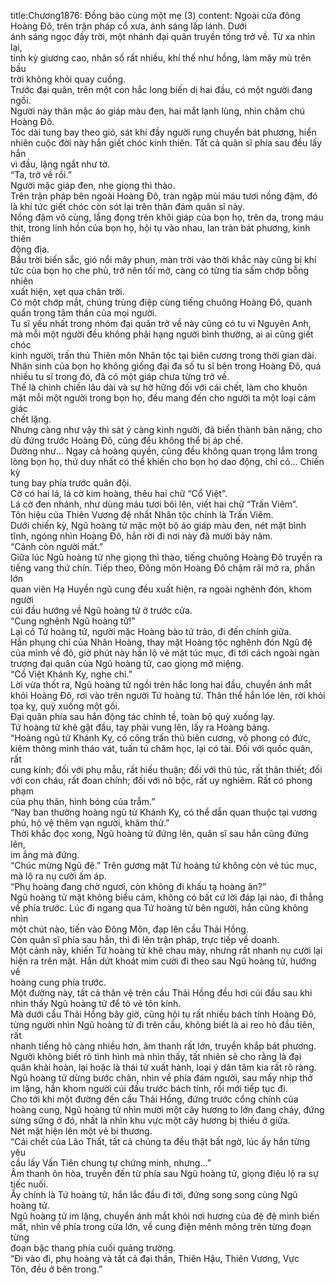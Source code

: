 title:Chương1876: Đồng bào cùng một mẹ (3)
content:
Ngoài cửa đông Hoàng Đô, trên trận pháp cổ xưa, ánh sáng lấp lánh. Dưới<br>ánh sáng ngọc đầy trời, một nhánh đại quân truyền tống trở về. Từ xa nhìn lại,<br>tinh kỳ giương cao, nhân số rất nhiều, khí thế như hồng, làm mây mù trên bầu<br>trời không khỏi quay cuồng.<br>Trước đại quân, trên một con hắc long biến dị hai đầu, có một người đang<br>ngồi.<br>Người này thân mặc áo giáp màu đen, hai mắt lạnh lùng, nhìn chăm chú<br>Hoàng Đô.<br>Tóc dài tung bay theo gió, sát khí đầy người rung chuyển bát phương, hiển<br>nhiên cuộc đời này hắn giết chóc kinh thiên. Tất cả quân sĩ phía sau đều lấy hắn<br>vì đầu, lặng ngắt như tờ.<br>“Ta, trở về rồi.”<br>Người mặc giáp đen, nhẹ giọng thì thào.<br>Trên trận pháp bên ngoài Hoàng Đô, tràn ngập mùi máu tươi nồng đậm, đó<br>là khí tức giết chóc còn sót lại trên thân đám quân sĩ này.<br>Nồng đậm vô cùng, lắng đọng trên khôi giáp của bọn họ, trên da, trong máu<br>thịt, trong linh hồn của bọn họ, hội tụ vào nhau, lan tràn bát phương, kinh thiên<br>động địa.<br>Bầu trời biến sắc, gió nổi mây phun, màn trời vào thời khắc này cũng bị khí<br>tức của bọn họ che phủ, trở nên tối mờ, càng có từng tia sấm chớp bỗng nhiên<br>xuất hiện, xẹt qua chân trời.<br>Có một chớp mắt, chúng trùng điệp cùng tiếng chuông Hoàng Đô, quanh<br>quẩn trong tâm thần của mọi người.<br>Tu sĩ yếu nhất trong nhóm đại quân trở về này cũng có tu vi Nguyên Anh,<br>mà mỗi một người đều không phải hạng người bình thường, ai ai cũng giết chóc<br>kinh người, trấn thủ Thiên môn Nhân tộc tại biên cương trong thời gian dài.<br>Nhân sinh của bọn họ không giống đại đa số tu sĩ bên trong Hoàng Đô, quá<br>nhiều tu sĩ trong đó, đã có một giáp chưa từng trở về.<br>Thế là chinh chiến lâu dài và sự hờ hững đối với cái chết, làm cho khuôn<br>mặt mỗi một người trong bọn họ, đều mang đến cho người ta một loại cảm giác<br>chết lặng.<br>Nhưng càng như vậy thì sát ý càng kinh người, đã biến thành bản năng, cho<br>dù đứng trước Hoàng Đô, cũng đều không thể bị áp chế.<br>Dường như... Ngay cả hoàng quyền, cũng đều không quan trọng lắm trong<br>lòng bọn họ, thứ duy nhất có thể khiến cho bọn họ dao động, chỉ có... Chiến kỳ<br>tung bay phía trước quân đội.<br>Cờ có hai lá, lá cờ kim hoàng, thêu hai chữ “Cổ Việt”.<br>Lá cờ đen nhánh, như dùng máu tươi bôi lên, viết hai chữ “Trấn Viêm”.<br>Tôn hiệu của Thiên Vương đệ nhất Nhân tộc chính là Trấn Viêm.<br>Dưới chiến kỳ, Ngũ hoàng tử mặc một bộ áo giáp màu đen, nét mặt bình<br>tĩnh, ngóng nhìn Hoàng Đô, hắn rời đi nơi này đã mười bảy năm.<br>“Cảnh còn người mất.”<br>Giữa lúc Ngũ hoàng tử nhẹ giọng thì thào, tiếng chuông Hoàng Đô truyền ra<br>tiếng vang thứ chín. Tiếp theo, Đông môn Hoàng Đô chậm rãi mở ra, phần lớn<br>quan viên Hạ Huyền ngũ cung đều xuất hiện, ra ngoài nghênh đón, khom người<br>cúi đầu hướng về Ngũ hoàng tử ở trước cửa.<br>“Cung nghênh Ngũ hoàng tử!”<br>Lại có Tứ hoàng tử, người mặc Hoàng bào tứ trảo, đi đến chính giữa.<br>Hắn phụng chỉ của Nhân Hoàng, thay mặt Hoàng tộc nghênh đón Ngũ đệ<br>của mình về đô, giờ phút này hắn lộ vẻ mặt túc mục, đi tới cách ngoài ngàn<br>trượng đại quân của Ngũ hoàng tử, cao giọng mở miệng.<br>“Cổ Việt Khánh Kỵ, nghe chỉ.”<br>Lời vừa thốt ra, Ngũ hoàng tử ngồi trên hắc long hai đầu, chuyển ánh mắt<br>khỏi Hoàng Đô, rơi vào trên người Tứ hoàng tử. Thân thể hắn lóe lên, rời khỏi<br>tọa kỵ, quỳ xuống một gối.<br>Đại quân phía sau hắn động tác chỉnh tề, toàn bộ quỳ xuống lạy.<br>Tứ hoàng tử khẽ gật đầu, tay phải vung lên, lấy ra Hoàng bảng.<br>“Hoàng ngũ tử Khánh Kỵ, có công trấn thủ biên cương, võ phong có đức,<br>kiêm thông minh tháo vát, tuấn tú chăm học, lại có tài. Đối với quốc quân, rất<br>cung kính; đối với phụ mẫu, rất hiếu thuận; đối với thủ túc, rất thân thiết; đối<br>với con cháu, rất đoan chính; đối với nô bộc, rất uy nghiêm. Rất có phong phạm<br>của phụ thân, hình bóng của trẫm.”<br>“Nay ban thưởng hoàng ngũ tử Khánh Kỵ, có thể dẫn quan thuộc tại vương<br>phủ, hộ vệ thêm vạn người, khâm thử.”<br>Thời khắc đọc xong, Ngũ hoàng tử đứng lên, quân sĩ sau hắn cũng đứng lên,<br>im ắng mà đứng.<br>“Chúc mừng Ngũ đệ.” Trên gương mặt Tứ hoàng tử không còn vẻ túc mục,<br>mà lộ ra nụ cười ấm áp.<br>“Phụ hoàng đang chờ ngươi, còn không đi khấu tạ hoàng ân?”<br>Ngũ hoàng tử mặt không biểu cảm, không có bất cứ lời đáp lại nào, đi thẳng<br>về phía trước. Lúc đi ngang qua Tứ hoàng tử bên người, hắn cũng không nhìn<br>một chút nào, tiến vào Đông Môn, đạp lên cầu Thải Hồng.<br>Còn quân sĩ phía sau hắn, thì đi lên trận pháp, trực tiếp về doanh.<br>Một cảnh này, khiến Tứ hoàng tử khẽ chau mày, nhưng rất nhanh nụ cười lại<br>hiện ra trên mặt. Hắn dứt khoát mỉm cười đi theo sau Ngũ hoàng tử, hướng về<br>hoàng cung phía trước.<br>Một đường này, tất cả thân vệ trên cầu Thải Hồng đều hơi cúi đầu sau khi<br>nhìn thấy Ngũ hoàng tử để tỏ vẻ tôn kính.<br>Mà dưới cầu Thải Hồng bây giờ, cũng hội tụ rất nhiều bách tính Hoàng Đô,<br>từng người nhìn Ngũ hoàng tử đi trên cầu, không biết là ai reo hò đầu tiên, rất<br>nhanh tiếng hô càng nhiều hơn, âm thanh rất lớn, truyền khắp bát phương.<br>Người không biết rõ tình hình mà nhìn thấy, tất nhiên sẽ cho rằng là đại<br>quân khải hoàn, lại hoặc là thái tử xuất hành, loại ý dân tâm kia rất rõ ràng.<br>Ngũ hoàng tử dừng bước chân, nhìn về phía đám người, sau mấy nhịp thở<br>im lặng, hắn khom người cúi đầu trước bách tính, rồi mới tiếp tục đi.<br>Cho tới khi một đường đến cầu Thải Hồng, đứng trước cổng chính của<br>hoàng cung, Ngũ hoàng tử nhìn mười một cây hương to lớn đang cháy, đứng<br>sừng sững ở đó, nhất là nhìn khu vực một cây hương bị thiếu ở giữa.<br>Nét mặt hiện lên một vẻ bi thương.<br>“Cái chết của Lão Thất, tất cả chúng ta đều thật bất ngờ, lúc ấy hắn từng yêu<br>cầu lấy Vấn Tiên chung tự chứng minh, nhưng...”<br>Âm thanh ôn hòa, truyền đến từ phía sau Ngũ hoàng tử, giọng điệu lộ ra sự<br>tiếc nuối.<br>Ấy chính là Tứ hoàng tử, hắn lắc đầu đi tới, đứng song song cùng Ngũ<br>hoàng tử.<br>Ngũ hoàng tử im lặng, chuyển ánh mắt khỏi nơi hương của đệ đệ mình biến<br>mất, nhìn về phía trong cửa lớn, về cung điện mênh mông trên từng đoạn từng<br>đoạn bậc thang phía cuối quảng trường.<br>“Đi vào đi, phụ hoàng và tất cả đại thần, Thiên Hậu, Thiên Vương, Vực<br>Tôn, đều ở bên trong.”